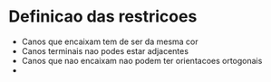 # Definicao das restricoes


 - Canos que encaixam tem de ser da mesma cor
 - Canos terminais nao podes estar adjacentes
 - Canos que nao encaixam nao podem ter orientacoes ortogonais
 - 